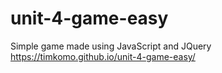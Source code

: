 # unit-4-game-easy
Simple game made using JavaScript and JQuery 
https://timkomo.github.io/unit-4-game-easy/
